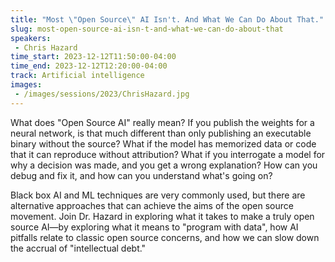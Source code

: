 ```yaml
---
title: "Most \"Open Source\" AI Isn't. And What We Can Do About That."
slug: most-open-source-ai-isn-t-and-what-we-can-do-about-that
speakers:
 - Chris Hazard
time_start: 2023-12-12T11:50:00-04:00
time_end: 2023-12-12T12:20:00-04:00
track: Artificial intelligence
images:
 - /images/sessions/2023/ChrisHazard.jpg
---
```


What does "Open Source AI" really mean? If you publish the weights for a neural network, is that much different than only publishing an executable binary without the source? What if the model has memorized data or code that it can reproduce without attribution? What if you interrogate a model for why a decision was made, and you get a wrong explanation? How can you debug and fix it, and how can you understand what's going on? 
 
Black box AI and ML techniques are very commonly used, but there are alternative approaches that can achieve the aims of the open source movement. Join Dr. Hazard in exploring what it takes to make a truly open source AI—by exploring what it means to "program with data", how AI pitfalls relate to classic open source concerns, and how we can slow down the accrual of "intellectual debt."